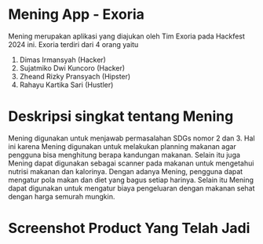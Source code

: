 # Mening App - Exoria
Mening merupakan aplikasi yang diajukan oleh Tim Exoria pada Hackfest 2024 ini. Exoria terdiri dari 4 orang yaitu
1. Dimas Irmansyah (Hacker)
2. Sujatmiko Dwi Kuncoro (Hacker)
3. Zheand Rizky Pransyach (Hipster)
4. Rahayu Kartika Sari (Hustler)

# Deskripsi singkat tentang Mening
Mening digunakan untuk menjawab permasalahan SDGs nomor 2 dan 3. Hal ini karena Mening digunakan untuk melakukan planning makanan agar pengguna bisa menghitung berapa kandungan makanan. Selain itu juga Mening dapat digunakan sebagai scanner pada makanan untuk mengetahui nutrisi makanan dan kalorinya. Dengan adanya Mening, pengguna dapat mengatur pola makan dan diet yang bagus setiap harinya. Selain itu Mening dapat digunakan untuk mengatur biaya pengeluaran dengan makanan sehat dengan harga semurah mungkin.

# Screenshot Product Yang Telah Jadi

